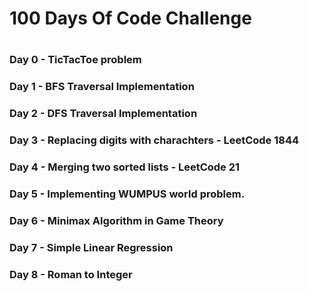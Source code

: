 # 100 Days Of Code Challenge
#
### Day 0 - TicTacToe problem
### Day 1 - BFS Traversal Implementation
### Day 2 - DFS Traversal Implementation
### Day 3 - Replacing digits with charachters - LeetCode 1844
### Day 4 - Merging two sorted lists - LeetCode 21
### Day 5 - Implementing WUMPUS world problem.
### Day 6 - Minimax Algorithm in Game Theory
### Day 7 - Simple Linear Regression
### Day 8 - Roman to Integer
